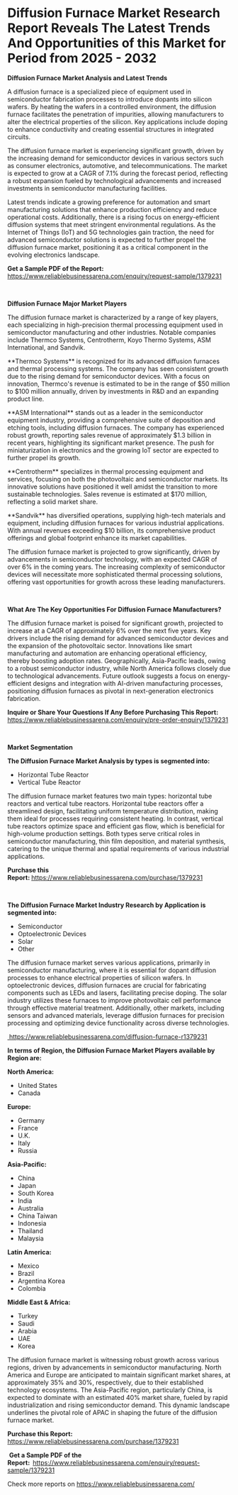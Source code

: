 <p><h1>Diffusion Furnace Market Research Report Reveals The Latest Trends And Opportunities of this Market for Period from 2025 - 2032</h1></p><p><strong>Diffusion Furnace Market Analysis and Latest Trends</strong></p>
<p><p>A diffusion furnace is a specialized piece of equipment used in semiconductor fabrication processes to introduce dopants into silicon wafers. By heating the wafers in a controlled environment, the diffusion furnace facilitates the penetration of impurities, allowing manufacturers to alter the electrical properties of the silicon. Key applications include doping to enhance conductivity and creating essential structures in integrated circuits.</p><p>The diffusion furnace market is experiencing significant growth, driven by the increasing demand for semiconductor devices in various sectors such as consumer electronics, automotive, and telecommunications. The market is expected to grow at a CAGR of 7.1% during the forecast period, reflecting a robust expansion fueled by technological advancements and increased investments in semiconductor manufacturing facilities. </p><p>Latest trends indicate a growing preference for automation and smart manufacturing solutions that enhance production efficiency and reduce operational costs. Additionally, there is a rising focus on energy-efficient diffusion systems that meet stringent environmental regulations. As the Internet of Things (IoT) and 5G technologies gain traction, the need for advanced semiconductor solutions is expected to further propel the diffusion furnace market, positioning it as a critical component in the evolving electronics landscape.</p></p>
<p><strong>Get a Sample PDF of the Report:&nbsp;</strong> <a href="https://www.reliablebusinessarena.com/enquiry/request-sample/1379231?utm_campaign=2318&utm_medium=2&utm_source=Github&utm_content=ia&utm_term=18022025&utm_id=diffusion-furnace">https://www.reliablebusinessarena.com/enquiry/request-sample/1379231</a></p>
<p>&nbsp;</p>
<p><strong>Diffusion Furnace Major Market Players</strong></p>
<p><p>The diffusion furnace market is characterized by a range of key players, each specializing in high-precision thermal processing equipment used in semiconductor manufacturing and other industries. Notable companies include Thermco Systems, Centrotherm, Koyo Thermo Systems, ASM International, and Sandvik.</p><p>**Thermco Systems** is recognized for its advanced diffusion furnaces and thermal processing systems. The company has seen consistent growth due to the rising demand for semiconductor devices. With a focus on innovation, Thermco's revenue is estimated to be in the range of $50 million to $100 million annually, driven by investments in R&D and an expanding product line.</p><p>**ASM International** stands out as a leader in the semiconductor equipment industry, providing a comprehensive suite of deposition and etching tools, including diffusion furnaces. The company has experienced robust growth, reporting sales revenue of approximately $1.3 billion in recent years, highlighting its significant market presence. The push for miniaturization in electronics and the growing IoT sector are expected to further propel its growth.</p><p>**Centrotherm** specializes in thermal processing equipment and services, focusing on both the photovoltaic and semiconductor markets. Its innovative solutions have positioned it well amidst the transition to more sustainable technologies. Sales revenue is estimated at $170 million, reflecting a solid market share.</p><p>**Sandvik** has diversified operations, supplying high-tech materials and equipment, including diffusion furnaces for various industrial applications. With annual revenues exceeding $10 billion, its comprehensive product offerings and global footprint enhance its market capabilities.</p><p>The diffusion furnace market is projected to grow significantly, driven by advancements in semiconductor technology, with an expected CAGR of over 6% in the coming years. The increasing complexity of semiconductor devices will necessitate more sophisticated thermal processing solutions, offering vast opportunities for growth across these leading manufacturers.</p></p>
<p>&nbsp;</p>
<p><strong>What Are The Key Opportunities For Diffusion Furnace Manufacturers?</strong></p>
<p><p>The diffusion furnace market is poised for significant growth, projected to increase at a CAGR of approximately 6% over the next five years. Key drivers include the rising demand for advanced semiconductor devices and the expansion of the photovoltaic sector. Innovations like smart manufacturing and automation are enhancing operational efficiency, thereby boosting adoption rates. Geographically, Asia-Pacific leads, owing to a robust semiconductor industry, while North America follows closely due to technological advancements. Future outlook suggests a focus on energy-efficient designs and integration with AI-driven manufacturing processes, positioning diffusion furnaces as pivotal in next-generation electronics fabrication.</p></p>
<p><strong>Inquire or Share Your Questions If Any Before Purchasing This Report:</strong> <a href="https://www.reliablebusinessarena.com/enquiry/pre-order-enquiry/1379231?utm_campaign=2318&utm_medium=2&utm_source=Github&utm_content=ia&utm_term=18022025&utm_id=diffusion-furnace">https://www.reliablebusinessarena.com/enquiry/pre-order-enquiry/1379231</a></p>
<p>&nbsp;</p>
<p><strong>Market Segmentation</strong></p>
<p><strong>The Diffusion Furnace Market Analysis by types is segmented into:</strong></p>
<p><ul><li>Horizontal Tube Reactor</li><li>Vertical Tube Reactor</li></ul></p>
<p><p>The diffusion furnace market features two main types: horizontal tube reactors and vertical tube reactors. Horizontal tube reactors offer a streamlined design, facilitating uniform temperature distribution, making them ideal for processes requiring consistent heating. In contrast, vertical tube reactors optimize space and efficient gas flow, which is beneficial for high-volume production settings. Both types serve critical roles in semiconductor manufacturing, thin film deposition, and material synthesis, catering to the unique thermal and spatial requirements of various industrial applications.</p></p>
<p><strong>Purchase this Report:&nbsp;</strong><a href="https://www.reliablebusinessarena.com/purchase/1379231?utm_campaign=2318&utm_medium=2&utm_source=Github&utm_content=ia&utm_term=18022025&utm_id=diffusion-furnace">https://www.reliablebusinessarena.com/purchase/1379231</a></p>
<p>&nbsp;</p>
<p><strong>The Diffusion Furnace Market Industry Research by Application is segmented into:</strong></p>
<p><ul><li>Semiconductor</li><li>Optoelectronic Devices</li><li>Solar</li><li>Other</li></ul></p>
<p><p>The diffusion furnace market serves various applications, primarily in semiconductor manufacturing, where it is essential for dopant diffusion processes to enhance electrical properties of silicon wafers. In optoelectronic devices, diffusion furnaces are crucial for fabricating components such as LEDs and lasers, facilitating precise doping. The solar industry utilizes these furnaces to improve photovoltaic cell performance through effective material treatment. Additionally, other markets, including sensors and advanced materials, leverage diffusion furnaces for precision processing and optimizing device functionality across diverse technologies.</p></p>
<p><a href="https://www.reliablebusinessarena.com/diffusion-furnace-r1379231?utm_campaign=2318&utm_medium=2&utm_source=Github&utm_content=ia&utm_term=18022025&utm_id=diffusion-furnace">&nbsp;https://www.reliablebusinessarena.com/diffusion-furnace-r1379231</a></p>
<p><strong>In terms of Region, the Diffusion Furnace Market Players available by Region are:</strong></p>
<p>
    <p> <strong> North America: </strong>
        <ul>
            <li>United States</li>
            <li>Canada</li>
        </ul>
        </p> 
    <p> <strong> Europe: </strong>
        <ul>
            <li>Germany</li>
            <li>France</li>
            <li>U.K.</li>
            <li>Italy</li>
            <li>Russia</li>
        </ul>
        </p> 
    <p> <strong> Asia-Pacific: </strong>
        <ul>
            <li>China</li>
            <li>Japan</li>
            <li>South Korea</li>
            <li>India</li>
            <li>Australia</li>
            <li>China Taiwan</li>
            <li>Indonesia</li>
            <li>Thailand</li>
            <li>Malaysia</li>
        </ul>
        </p> 
    <p> <strong> Latin America: </strong>
        <ul>
            <li>Mexico</li>
            <li>Brazil</li>
            <li>Argentina Korea</li>
            <li>Colombia</li>
        </ul>
        </p> 
    <p> <strong> Middle East & Africa: </strong>
        <ul>
            <li>Turkey</li>
            <li>Saudi</li>
            <li>Arabia</li>
            <li>UAE</li>
            <li>Korea</li>
        </ul>
    </p>
    </p>
<p><p>The diffusion furnace market is witnessing robust growth across various regions, driven by advancements in semiconductor manufacturing. North America and Europe are anticipated to maintain significant market shares, at approximately 35% and 30%, respectively, due to their established technology ecosystems. The Asia-Pacific region, particularly China, is expected to dominate with an estimated 40% market share, fueled by rapid industrialization and rising semiconductor demand. This dynamic landscape underlines the pivotal role of APAC in shaping the future of the diffusion furnace market.</p></p>
<p><strong>Purchase this Report: </strong><a href="https://www.reliablebusinessarena.com/purchase/1379231?utm_campaign=2318&utm_medium=2&utm_source=Github&utm_content=ia&utm_term=18022025&utm_id=diffusion-furnace">https://www.reliablebusinessarena.com/purchase/1379231</a></p>
<p>&nbsp;<strong>Get a Sample PDF of the Report:&nbsp;&nbsp;</strong><a href="https://www.reliablebusinessarena.com/enquiry/request-sample/1379231?utm_campaign=2318&utm_medium=2&utm_source=Github&utm_content=ia&utm_term=18022025&utm_id=diffusion-furnace">https://www.reliablebusinessarena.com/enquiry/request-sample/1379231</a></p>
<p><strong></strong></p>
<p>Check more reports on <a href="https://www.reliablebusinessarena.com/?utm_campaign=2318&utm_medium=2&utm_source=Github&utm_content=ia&utm_term=18022025&utm_id=diffusion-furnace">https://www.reliablebusinessarena.com/</a></p>